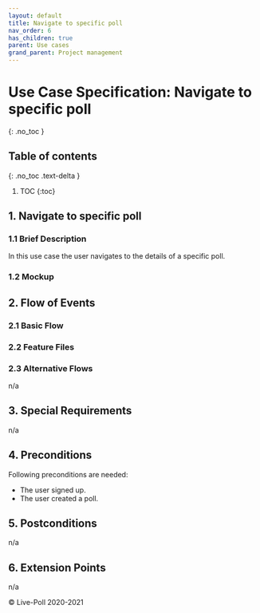 ```yaml
---
layout: default
title: Navigate to specific poll
nav_order: 6
has_children: true
parent: Use cases
grand_parent: Project management
---
```

# Use Case Specification: Navigate to specific poll
{: .no_toc }

## Table of contents
{: .no_toc .text-delta }

1. TOC
{:toc}

## 1. Navigate to specific poll
### 1.1 Brief Description
In this use case the user navigates to the details of a specific poll.
### 1.2 Mockup


## 2. Flow of Events
### 2.1 Basic Flow


### 2.2 Feature Files


### 2.3 Alternative Flows
n/a
## 3. Special Requirements
n/a
## 4. Preconditions
Following preconditions are needed:
- The user signed up.
- The user created a poll.
## 5. Postconditions
n/a
## 6. Extension Points
n/a

© Live-Poll 2020-2021